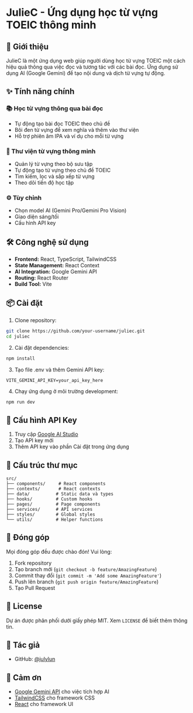 # JulieC - Ứng dụng học từ vựng TOEIC thông minh

## 📝 Giới thiệu
JulieC là một ứng dụng web giúp người dùng học từ vựng TOEIC một cách hiệu quả thông qua việc đọc và tương tác với các bài đọc. Ứng dụng sử dụng AI (Google Gemini) để tạo nội dung và dịch từ vựng tự động.

## ✨ Tính năng chính

### 📚 Học từ vựng thông qua bài đọc
- Tự động tạo bài đọc TOEIC theo chủ đề
- Bôi đen từ vựng để xem nghĩa và thêm vào thư viện
- Hỗ trợ phiên âm IPA và ví dụ cho mỗi từ vựng

### 📖 Thư viện từ vựng thông minh
- Quản lý từ vựng theo bộ sưu tập
- Tự động tạo từ vựng theo chủ đề TOEIC
- Tìm kiếm, lọc và sắp xếp từ vựng
- Theo dõi tiến độ học tập

### ⚙️ Tùy chỉnh
- Chọn model AI (Gemini Pro/Gemini Pro Vision)
- Giao diện sáng/tối
- Cấu hình API key

## 🛠️ Công nghệ sử dụng
- **Frontend:** React, TypeScript, TailwindCSS
- **State Management:** React Context
- **AI Integration:** Google Gemini API
- **Routing:** React Router
- **Build Tool:** Vite

## 📦 Cài đặt

1. Clone repository:
```bash
git clone https://github.com/your-username/juliec.git
cd juliec
```

2. Cài đặt dependencies:
```bash
npm install
```

3. Tạo file .env và thêm Gemini API key:
```
VITE_GEMINI_API_KEY=your_api_key_here
```

4. Chạy ứng dụng ở môi trường development:
```bash
npm run dev
```

## 🔑 Cấu hình API Key

1. Truy cập [Google AI Studio](https://makersuite.google.com/app/apikey)
2. Tạo API key mới
3. Thêm API key vào phần Cài đặt trong ứng dụng

## 📄 Cấu trúc thư mục

```
src/
├── components/     # React components
├── contexts/       # React contexts
├── data/          # Static data và types
├── hooks/         # Custom hooks
├── pages/         # Page components
├── services/      # API services
├── styles/        # Global styles
└── utils/         # Helper functions
```

## 🤝 Đóng góp
Mọi đóng góp đều được chào đón! Vui lòng:
1. Fork repository
2. Tạo branch mới (`git checkout -b feature/AmazingFeature`)
3. Commit thay đổi (`git commit -m 'Add some AmazingFeature'`)
4. Push lên branch (`git push origin feature/AmazingFeature`)
5. Tạo Pull Request

## 📝 License
Dự án được phân phối dưới giấy phép MIT. Xem `LICENSE` để biết thêm thông tin.

## 👤 Tác giả
- GitHub: [@julylun](https://github.com/julylun)

## 🙏 Cảm ơn
- [Google Gemini API](https://ai.google.dev/) cho việc tích hợp AI
- [TailwindCSS](https://tailwindcss.com/) cho framework CSS
- [React](https://reactjs.org/) cho framework UI
